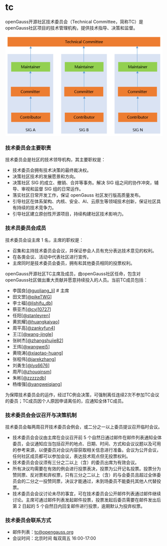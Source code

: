 # tc

openGauss开源社区技术委员会（Technical Committee，简称TC）是openGauss社区项目的技术管理机构，提供技术指导、决策和监督。

![Architecture Diagram](architecture.png)

### 技术委员会主要职责

技术委员会是社区的技术领导机构，其主要职权是：

* 技术委员会拥有技术决策的最终裁决权。
* 决策社区技术的发展愿景和方向。
* 决策社区 SIG 的成立、撤销、合并等事务。解决 SIG 组之间的协作冲突，辅导、审视和监督 SIG 组的日常运作。
* 落实社区日常开发工作，保证 openGauss 社区发行版高质量发布。
* 引导社区在体系架构、内核、安全、AI、云原生等领域技术创新，保证社区具有持续的技术竞争力。
* 引导社区建立原创性开源项目，持续构建社区技术影响力。


### 技术员委员会成员

技术委员会设主席 1 名，主席的职权是：

* 召集和主持技术委员会会议，并保证参会人员有充分表达技术意见的权利。
* 在各类会议、活动中代表社区进行宣传。
* 主席同时是技术委员会委员，拥有和其他委员相同的投票权利。

openGauss开源社区TC主席及成员，由openGauss社区任命，包含对openGauss社区做出重大贡献并愿意持续投入的人员。当前TC成员包括：

* 李国良[[@guoliang_li](https://gitee.com/guoliang_li)]    # 主席
* 田文罡[[@pikeTWG](https://gitee.com/pikeTWG)]
* 李士福[[@lishifu_db](https://gitee.com/lishifu_db)]
* 蔡亚杰[[@cyj10727](https://gitee.com/cyj10727)]
* 任阳[[@stanleyren](https://gitee.com/stanleyren)]
* 黄凯耀[[@huangkaiyao](https://gitee.com/huangkaiyao)]
* 周平高[[@zankyfun4](https://gitee.com/zankyfun4)]
* 王江[[@wang-jingle](https://gitee.com/wang-jingle)]
* 张树杰[[@zhangshujie82](https://gitee.com/zhangshujie82)]
* 王炜[[@wangwei5](https://gitee.com/wangwei5)]
* 黄晓涛[[@xiaotao-huang](https://gitee.com/xiaotao-huang)]
* 张程伟[[@jarekzhang](https://gitee.com/jarekzhang)]
* 刘勇生[[@lys6676](https://gitee.com/lys6676)]
* 周芹[[@zhouqinsm](https://gitee.com/zhouqinsm)]
* 朱彬[[@zzzzzdb](https://gitee.com/zzzzzdb)]
* 杨维强[[@yangweiqiang](https://gitee.com/yangweiqiang)]

为保障技术委员会的运作，经过TC例会决策，可强制离任连续2次不参加TC会议的委员；TC成员因个人原因申请离任的，应通知全体TC成员。


### 技术委员会会议召开与决策机制

技术委员会每两周召开技术委员会例会，或二分之一以上委员提议召开临时会议。

* 技术委员会会议由主席在会议召开前 5 个自然日通过邮件在邮件列表通知全体委员，会议通知应当包括召开的地点、日期、时间、方式和会议议题以及可用的参考来源，以便委员对会议内容获取相关信息进行准备。会议为公开会议，任何社区成员都可以参加会议，表达技术观点但无投票权利。
* 技术委员会会议须有三分之二以上（含）的委员出席为有效会议。
* 所有决议均需要在有效的例会进行投票表决，投票为公开记名投票。投票分为赞同票、反对票和弃权票，只有三分之二以上（含）的与会委员且超过全体委员会的二分之一投赞同票，决议才能通过，未到场委员不能委托其他人代替投票。
* 技术委员会会议讨论未尽的事宜，可在技术委员会公开邮件列表通过邮件继续讨论。主席可通过邮件列表发起邮件投票，投票发起后委员需要在邮件发出后第 2 日起的 5 个自然日内回复邮件进行投票，逾期默认为投弃权票。


### 技术委员会联系方式

* 邮件列表：tc@opengauss.org
* 会议时间：北京时间 每双周五 16:00-17:00
